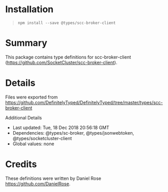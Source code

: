# Installation
> `npm install --save @types/scc-broker-client`

# Summary
This package contains type definitions for scc-broker-client (https://github.com/SocketCluster/scc-broker-client).

# Details
Files were exported from https://github.com/DefinitelyTyped/DefinitelyTyped/tree/master/types/scc-broker-client

Additional Details
 * Last updated: Tue, 18 Dec 2018 20:56:18 GMT
 * Dependencies: @types/sc-broker, @types/jsonwebtoken, @types/socketcluster-client
 * Global values: none

# Credits
These definitions were written by Daniel Rose <https://github.com/DanielRose>.
